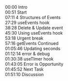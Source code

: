 00:00 Intro  
00:51 Start  
07:11 4 Structures of Events  
27:29 useEvents hook  
38:28 Delete & Update event  
45:30 Using useEvents hook  
53:18 Urgent break  
57:16 getEvents Continued  
01:05:46 Updating seconds  
01:12:14 error & debug  
01:30:38 useTImer hook  
01:43:05 Error is Opportunity  
01:45:52 Next Task  
01:51:10 Discussion
